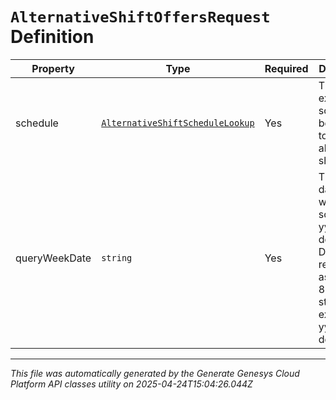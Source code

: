 # `AlternativeShiftOffersRequest` Definition

| Property | Type | Required | Description |
|----------|------|----------|-------------|
| schedule | [`AlternativeShiftScheduleLookup`](alternativeshiftschedulelookup-definition.md) | Yes | The existing schedule being used to find alternative shift offers |
| queryWeekDate | `string` | Yes | The start date for the week in this schedule in yyyy-MM-dd format. Dates are represented as an ISO-8601 string. For example: yyyy-MM-dd |

---

*This file was automatically generated by the Generate Genesys Cloud Platform API classes utility on 2025-04-24T15:04:26.044Z*